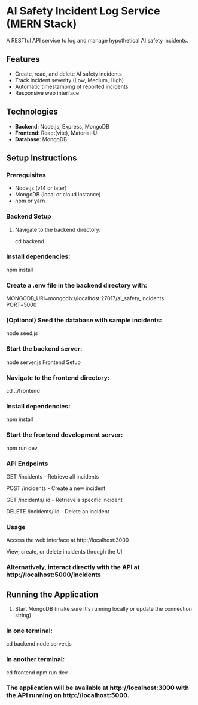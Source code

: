 # AI Safety Incident Log Service (MERN Stack)

A RESTful API service to log and manage hypothetical AI safety incidents.

## Features

- Create, read, and delete AI safety incidents
- Track incident severity (Low, Medium, High)
- Automatic timestamping of reported incidents
- Responsive web interface

## Technologies

- **Backend**: Node.js, Express, MongoDB
- **Frontend**: React(vite), Material-UI
- **Database**: MongoDB

## Setup Instructions

### Prerequisites

- Node.js (v14 or later)
- MongoDB (local or cloud instance)
- npm or yarn

### Backend Setup

1. Navigate to the backend directory:

   cd backend

### Install dependencies:


npm install

### Create a .env file in the backend directory with:

MONGODB_URI=mongodb://localhost:27017/ai_safety_incidents
PORT=5000

### (Optional) Seed the database with sample incidents:

node seed.js

### Start the backend server:
node server.js
Frontend Setup

### Navigate to the frontend directory:
cd ../frontend

### Install dependencies:
npm install

### Start the frontend development server:
npm run dev


### API Endpoints
GET /incidents - Retrieve all incidents

POST /incidents - Create a new incident

GET /incidents/:id - Retrieve a specific incident

DELETE /incidents/:id - Delete an incident


### Usage
Access the web interface at http://localhost:3000

View, create, or delete incidents through the UI

### Alternatively, interact directly with the API at http://localhost:5000/incidents


## Running the Application

1. Start MongoDB (make sure it's running locally or update the connection string)
### In one terminal:
   cd backend
   node server.js
### In another terminal:
cd frontend
npm run dev

### The application will be available at http://localhost:3000 with the API running on http://localhost:5000.




